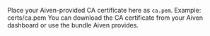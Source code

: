 Place your Aiven-provided CA certificate here as `ca.pem`.
Example:
  certs/ca.pem
You can download the CA certificate from your Aiven dashboard or use the bundle Aiven provides.
